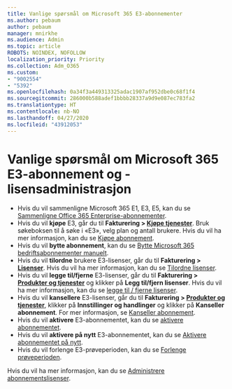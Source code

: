 ```yaml
---
title: Vanlige spørsmål om Microsoft 365 E3-abonnementer
ms.author: pebaum
author: pebaum
manager: mnirkhe
ms.audience: Admin
ms.topic: article
ROBOTS: NOINDEX, NOFOLLOW
localization_priority: Priority
ms.collection: Adm_O365
ms.custom:
- "9002554"
- "5392"
ms.openlocfilehash: 0a34f3a449313325adac1907af952dbe0c68f1f4
ms.sourcegitcommit: 286000b588adef1bbbb28337a9d9e087ec783fa2
ms.translationtype: HT
ms.contentlocale: nb-NO
ms.lasthandoff: 04/27/2020
ms.locfileid: "43912053"
---
```

# <a name="microsoft-365-e3-subscription-and-license-management-faq"></a>Vanlige spørsmål om Microsoft 365 E3-abonnement og -lisensadministrasjon

- Hvis du vil sammenligne Microsoft 365 E1, E3, E5, kan du se [Sammenligne Office 365 Enterprise-abonnementer](https://www.microsoft.com/microsoft-365/business/compare-more-office-365-for-business-plans).
- Hvis du vil **kjøpe** E3, går du til **Fakturering > [Kjøpe tjenester](https://go.microsoft.com/fwlink/p/?linkid=868433)**. Bruk søkeboksen til å søke i «E3», velg plan og antall brukere. Hvis du vil ha mer informasjon, kan du se [Kjøpe abonnement](https://docs.microsoft.com/microsoft-365/commerce/buy-another-subscription?view=o365-worldwide).
- Hvis du vil **bytte abonnement**, kan du se [Bytte Microsoft 365 bedriftsabonnementer manuelt](https://docs.microsoft.com/microsoft-365/commerce/subscriptions/switch-plans-manually?view=o365-worldwide).
- Hvis du vil **tilordne** brukere E3-lisenser, går du til **Fakturering > [Lisenser](https://go.microsoft.com/fwlink/p/?linkid=842264)**. Hvis du vil ha mer informasjon, kan du se [Tilordne lisenser](https://docs.microsoft.com/microsoft-365/admin/manage/assign-licenses-to-users?view=o365-worldwide).
- Hvis du vil **legge til/fjerne** E3-lisenser, går du til **Fakturering > [Produkter og tjenester](https://go.microsoft.com/fwlink/p/?linkid=842054)** og klikker på **Legg til/fjern lisenser**. Hvis du vil ha mer informasjon, kan du se [legge til / fjerne lisenser](https://docs.microsoft.com/microsoft-365/commerce/licenses/buy-licenses?view=o365-worldwide#add-or-remove-licenses-for-your-business-subscription). 
- Hvis du vil **kansellere** E3-lisenser, går du til **Fakturering > [Produkter og tjenester](https://go.microsoft.com/fwlink/p/?linkid=842054)**, klikker på **Innstillinger og handlinger** og klikker på **Kanseller abonnement**. For mer informasjon, se [Kanseller abonnement](https://docs.microsoft.com/office365/admin/subscriptions-and-billing/cancel-your-subscription).
- Hvis du vil **aktivere** E3-abonnementet, kan du se [aktivere abonnementet](https://docs.microsoft.com/alchemyinsights/activate-your-office-365-subscription).
- Hvis du vil **aktivere på nytt** E3-abonnementet, kan du se [Aktivere abonnementet på nytt](https://docs.microsoft.com/alchemyinsights/reactivate-your-subscription).
- Hvis du vil forlenge E3-prøveperioden, kan du se [Forlenge prøveperioden](https://docs.microsoft.com/alchemyinsights/extend-your-trial-for-office-365-for-business).

Hvis du vil ha mer informasjon, kan du se [Administrere abonnementslisenser](https://docs.microsoft.com/microsoft-365/commerce/licenses/buy-licenses?view=o365-worldwide#add-or-remove-licenses-for-your-business-subscription).
